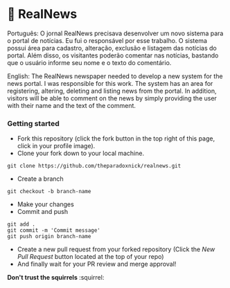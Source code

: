 # :newspaper: RealNews 

Português: O jornal RealNews precisava desenvolver um novo sistema para o portal de notícias. Eu fui o responsável por esse trabalho. O sistema possui área para cadastro, alteração, exclusão e listagem das notícias do portal. Além disso, os visitantes poderão comentar nas notícias, bastando que o usuário informe seu nome e o texto do comentário.

English: The RealNews newspaper needed to develop a new system for the news portal. I was responsible for this work. The system has an area for registering, altering, deleting and listing news from the portal. In addition, visitors will be able to comment on the news by simply providing the user with their name and the text of the comment.

### Getting started

* Fork this repository (click the fork button in the top right of this page, click in your profile image).
* Clone your fork down to your local machine.

```
git clone https://github.com/theparadoxnick/realnews.git
```

* Create a branch

```
git checkout -b branch-name
```

* Make your changes
* Commit and push

```
git add .
git commit -m 'Commit message'
git push origin branch-name
```
* Create a new pull request from your forked repository (Click the _New Pull Request_ button located at the top of your repo)
* And finally wait for your PR review and merge approval!

**Don't trust the squirrels** :squirrel:
